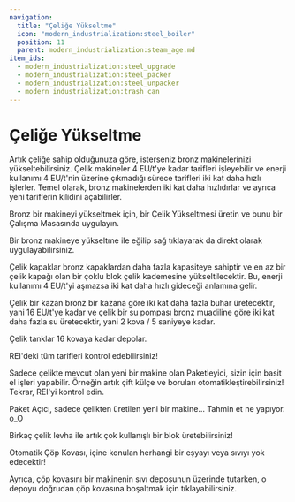 ```yaml
---
navigation:
  title: "Çeliğe Yükseltme"
  icon: "modern_industrialization:steel_boiler"
  position: 11
  parent: modern_industrialization:steam_age.md
item_ids:
  - modern_industrialization:steel_upgrade
  - modern_industrialization:steel_packer
  - modern_industrialization:steel_unpacker
  - modern_industrialization:trash_can
---
```


# Çeliğe Yükseltme

Artık çeliğe sahip olduğunuza göre, isterseniz bronz makinelerinizi yükseltebilirsiniz. Çelik makineler 4 EU/t'ye kadar tarifleri işleyebilir ve enerji kullanımı 4 EU/t'nin üzerine çıkmadığı sürece tarifleri iki kat daha hızlı işlerler. Temel olarak, bronz makinelerden iki kat daha hızlıdırlar ve ayrıca yeni tariflerin kilidini açabilirler.

Bronz bir makineyi yükseltmek için, bir Çelik Yükseltmesi üretin ve bunu bir Çalışma Masasında uygulayın.

Bir bronz makineye yükseltme ile eğilip sağ tıklayarak da direkt olarak uygulayabilirsiniz.

<Recipe id="modern_industrialization:steam_age/steel/steel_upgrade_asbl" />

Çelik kapaklar bronz kapaklardan daha fazla kapasiteye sahiptir ve en az bir çelik kapağı olan bir çoklu blok çelik kademesine yükseltilecektir. Bu, enerji kullanımı 4 EU/t'yi aşmazsa iki kat daha hızlı gideceği anlamına gelir.

Çelik bir kazan bronz bir kazana göre iki kat daha fazla buhar üretecektir, yani 16 EU/t'ye kadar ve çelik bir su pompası bronz muadiline göre iki kat daha fazla su üretecektir, yani 2 kova / 5 saniyeye kadar.

Çelik tanklar 16 kovaya kadar depolar.

REI'deki tüm tarifleri kontrol edebilirsiniz!

Sadece çelikte mevcut olan yeni bir makine olan Paketleyici, sizin için basit el işleri yapabilir. Örneğin artık çift külçe ve boruları otomatikleştirebilirsiniz! Tekrar, REI'yi kontrol edin.

<Recipe id="modern_industrialization:steam_age/steel/packer_asbl" />

Paket Açıcı, sadece çelikten üretilen yeni bir makine... Tahmin et ne yapıyor. o_O

<Recipe id="modern_industrialization:steam_age/steel/unpacker_asbl" />

Birkaç çelik levha ile artık çok kullanışlı bir blok üretebilirsiniz!

Otomatik Çöp Kovası, içine konulan herhangi bir eşyayı veya sıvıyı yok edecektir!

<Recipe id="modern_industrialization:trash_can" />

Ayrıca, çöp kovasını bir makinenin sıvı deposunun üzerinde tutarken, o depoyu doğrudan çöp kovasına boşaltmak için tıklayabilirsiniz.


